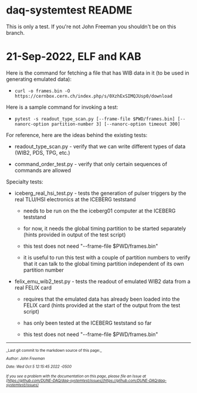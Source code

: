 # daq-systemtest README
This is only a test. If you're not John Freeman you shouldn't be on this branch. 

# 21-Sep-2022, ELF and KAB

Here is the command for fetching a file that has WIB data in it (to be used in generating emulated data):


* `curl -o frames.bin -O https://cernbox.cern.ch/index.php/s/0XzhExSIMQJUsp0/download`

Here is a sample command for invoking a test:


* `pytest -s readout_type_scan.py [--frame-file $PWD/frames.bin] [--nanorc-option partition-number 3] [--nanorc-option timeout 300]`

For reference, here are the ideas behind the existing tests:

* readout_type_scan.py - verify that we can write different types of data (WIB2, PDS, TPG, etc.)

* command_order_test.py - verify that only certain sequences of commands are allowed

Specialty tests:

* iceberg_real_hsi_test.py - tests the generation of pulser triggers by the real TLU/HSI electronics at the ICEBERG teststand

  * needs to be run on the the iceberg01 computer at the ICEBERG teststand

  * for now, it needs the global timing partition to be started separately (hints provided in output of the test script)

  * this test does not need "--frame-file $PWD/frames.bin"

  * it is useful to run this test with a couple of partition numbers to verify that it can talk to the global timing partition independent of its own partition number

* felix_emu_wib2_test.py - tests the readout of emulated WIB2 data from a real FELIX card

  * requires that the emulated data has already been loaded into the FELIX card (hints provided at the start of the output from the test script)

  * has only been tested at the ICEBERG teststand so far

  * this test does not need "--frame-file $PWD/frames.bin"


-----

<font size="1">
_Last git commit to the markdown source of this page:_


_Author: John Freeman_

_Date: Wed Oct 5 12:15:45 2022 -0500_

_If you see a problem with the documentation on this page, please file an Issue at [https://github.com/DUNE-DAQ/daq-systemtest/issues](https://github.com/DUNE-DAQ/daq-systemtest/issues)_
</font>

